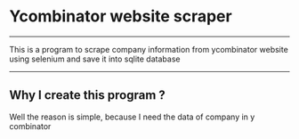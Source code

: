 # Ycombinator website scraper

---

This is a program to scrape company information from ycombinator website using selenium and save it into sqlite database
<br>

---
## Why I create this program ?

Well the reason is simple, because I need the data of company in y combinator 